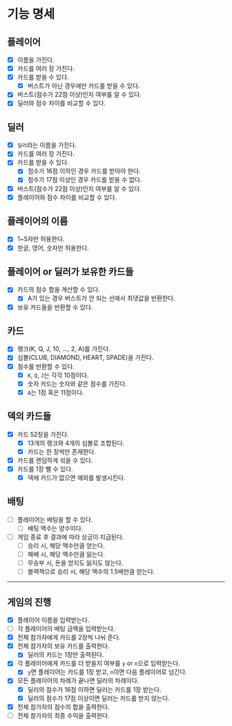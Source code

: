 # 기능 명세

## 플레이어
- [x] 이름을 가진다.
- [x] 카드를 여러 장 가진다.
- [x] 카드를 받을 수 있다.
    - [x] 버스트가 아닌 경우에만 카드를 받을 수 있다.
- [x] 버스트(점수가 22점 이상)인지 여부를 알 수 있다.
- [x] 딜러와 점수 차이를 비교할 수 있다.

## 딜러
- [x] `딜러`라는 이름을 가진다.
- [x] 카드를 여러 장 가진다.
- [x] 카드를 받을 수 있다.
    - [x] 점수가 16점 이하인 경우 카드를 받아야 한다.
    - [x] 점수가 17점 이상인 경우 카드를 받을 수 없다.
- [x] 버스트(점수가 22점 이상)인지 여부를 알 수 있다.
- [x] 플레이어와 점수 차이를 비교할 수 있다.

## 플레이어의 이름
- [x] 1~5자만 허용한다.
- [x] 한글, 영어, 숫자만 허용한다.

## 플레이어 or 딜러가 보유한 카드들
- [x] 카드의 점수 합을 계산할 수 있다.
    - [x] A가 있는 경우 버스트가 안 되는 선에서 최댓값을 반환한다.
- [x] 보유 카드들을 반환할 수 있다.

## 카드
- [x] 랭크(K, Q, J, 10, …, 2, A)를 가진다.
- [x] 심볼(CLUB, DIAMOND, HEART, SPADE)을 가진다.
- [x] 점수를 반환할 수 있다.
    - [x] `K`, `Q`, `J`는 각각 10점이다.
    - [x] 숫자 카드는 숫자와 같은 점수를 가진다.
    - [x] `A`는 1점 혹은 11점이다.

## 덱의 카드들
- [x] 카드 52장을 가진다.
    - [x] 13개의 랭크와 4개의 심볼로 조합된다.
    - [x] 카드는 한 장씩만 존재한다.
- [x] 카드를 랜덤하게 섞을 수 있다.
- [x] 카드를 1장 뺄 수 있다.
    - [x] 덱에 카드가 없으면 예외를 발생시킨다.

## 배팅
- [ ] 플레이어는 배팅을 할 수 있다.
  - [ ] 배팅 액수는 양수이다.
- [ ] 게임 종료 후 결과에 따라 상금이 지급된다.
  - [ ] 승리 시, 해당 액수만큼 얻는다.
  - [ ] 패배 시, 해당 액수만큼 잃는다.
  - [ ] 무승부 시, 돈을 얻지도 잃지도 않는다.
  - [ ] 블랙잭으로 승리 시, 해당 액수의 1.5배만큼 얻는다.

---
## 게임의 진행
- [x] 플레이어 이름을 입력받는다.
- [ ] 각 플레이어의 배팅 금액을 입력받는다.
- [x] 전체 참가자에게 카드를 2장씩 나눠 준다.
- [x] 전체 참가자의 보유 카드를 출력한다.
    - [x] 딜러의 카드는 1장만 출력된다.
- [x] 각 플레이어에게 카드를 더 받을지 여부를 `y` or `n`으로 입력받는다.
    - [x] `y`면 플레이어는 카드를 1장 받고, `n`이면 다음 플레이어로 넘긴다.
- [x] 모든 플레이어의 차례가 끝나면 딜러의 차례이다.
    - [x] 딜러의 점수가 16점 이하면 딜러는 카드를 1장 받는다.
    - [x] 딜러의 점수가 17점 이상이면 딜러는 카드를 받지 않는다.
- [x] 전체 참가자의 점수의 합을 출력한다.
- [ ] 전체 참가자의 최종 수익을 출력한다.
